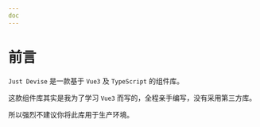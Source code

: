 ```yaml
---
doc
---
```

# 前言

`Just Devise` 是一款基于 `Vue3` 及 `TypeScript` 的组件库。

这款组件库其实是我为了学习 `Vue3` 而写的，全程亲手编写，没有采用第三方库。

所以强烈不建议你将此库用于生产环境。
